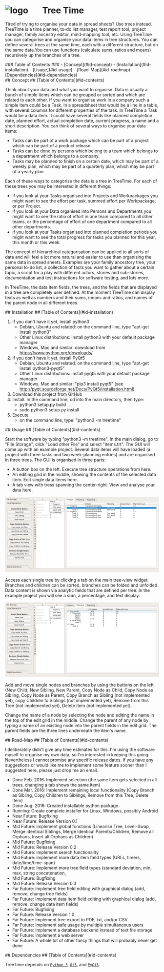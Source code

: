 #  <img src="https://raw.githubusercontent.com/jkanev/treetime/master/data/treetime-logo.png" alt="logo" width="64" height="64">&nbsp; &nbsp; &nbsp; &nbsp;Tree Time


Tired of trying to organise your data in spread sheets? Use trees instead. TreeTime is a time planner, to-do list manager, test report tool, project manager, family ancestry editor, mind-mapping tool, etc. Using TreeTime you can categorise and organise your data items in tree structures. You can define several trees at the same time, each with a different structure, but on the same data.You can use functions (calculate sums, ratios and means) recursively up the branches of a tree. 

<div id='id-contents'/>
### Table of Contents ###
- [Concept](#id-concept)
- [Installation](#id-installation)
- [Usage](#id-usage)
- [Road-Map](#id-roadmap)
- [Dependencies](#id-dependencies)


<div id='id-concept'/>
## Concept ##
[Table of Contents](#id-contents)

Think about your data and what you want to organise. Data is usually a bunch of simple items which can be grouped or sorted and which are related to each other. If you want to organise work in a company such a simple item could be a Task. In a spreadsheet that would be a line in a table, with several columns for different properties of the task. In TreeTime a Task would be a data item. It could have several fields like planned completion date, planned effort, actual completion date, current progress, a name and a short description. You can think of several ways to organise your data items:
- Tasks can be part of a work package which can be part of a project which can be part of a product release.
- Tasks can be done by persons which belong to a team which belongs to a department which belongs to a company.
- Tasks may be planned to finish on a certain date, which may be part of a weekly plan, which may be part of a quarterly plan, which may be part of a yearly plan.

Each of these ways to categorise the data is a tree in TreeTime. For each of these trees you may be interested in different things: 
- If you look at your Tasks organised into Projects and Workpackages you might want to see the effort per task, summed effort per Workpackage, or per Project.
- If you look at your Data organised into Persons and Departments you might want to see the ratio of effort in one team compared to all other teams, or the percentage of effort of one department compared to all other departments.
- If you look at your Tasks organised into planned completion periods you might want to see the total progress for tasks you planned for this year, this month or this week.

The concept of hierarchical categorisation can be applied to all sorts of data and will feel a lot more natural and easier to use than organising the same data in spread sheets. Examples are your family ancestory tree, your personal to-do list, a collection of facts you want to gather about a certain topic, a script for a play with different actors, stories and sub-stories, documentation and test instructions for software testing, and lots more.

In TreeTime, the data item fields, the trees, and the fields that are displayed in a tree are completely user defined. At the moment TreeTime can display texts as well as numbers and their sums, means and ratios, and names of the parent node in all different trees.

<div id='id-installation'/>
## Installation ##
[Table of Contents](#id-installation)

1. If you don't have it yet, install python3
   - Debian, Ubuntu and related: on the command line, type "apt-get install python3"
   - Other Linux distributions: install python3 with your default package manager
   - Windows, Mac and similar: download from https://www.python.org/downloads/
2. If you don't have it yet, install PyQt5
   - Debian, Ubuntu and related: on the command line, type "apt-get install python3-pyqt5"
   - Other Linux distributions: install pyqt5 with your default package manager
   - Windows, Mac and similar: "pip3 install pyqt5" (see http://pyqt.sourceforge.net/Docs/PyQt5/installation.html)
3. Download this project from GitHub
4. Install. In the command line, cd into the main directory, then type:
   - python3 setup.py build
   - sudo python3 setup.py install
5. Execute
   - on the command line, type: "python3 -m treetime"

<div id='id-usage'/>
## Usage ##
[Table of Contents](#id-contents)

Start the software by typing "python3 -m treetime". In the main dialog, go to "File Storage", click "Load other File" and select "items.trt". The GUI will come up with an example project. Several data items will have loaded (a project with three tasks and two week-planning entries) and are organised in three trees. The GUI is organised in three parts:
- A button box on the left. Execute tree structure operations from here.
- An editing grid in the middle, showing the contents of the selected data item. Edit single data items here.
- A tab view with tress spanning the center-right. View and analyse your data here.

![Screenshot 1](doc/screenshot01.png)

Access each single tree by clicking a tab on the main tree-view widget. Branches and children can be sorted, branches can be folded and unfolded. Data content is shown via analytic fields that are defined per tree. In the example project you will see a sum, a percentage, and text display. 

![Screenshot 2](doc/screenshot02.png)

Add and move single nodes and branches by using the buttons on the left (New Child, New Sibling, New Parent, Copy Node as Child, Copy Node as Sibling, Copy Node as Parent, Copy Branch as Sibling (not implemented yet), copy Children to Siblings (not implemented yet), Remove from this Tree (not implemented yet), Delete Item (not implemented yet).

Change the name of a node by selecting the node and editing the name in the top of the edit grid in the middle.
Change the parent of any node by typing a name of an existing node into the parent fields in the edit grid. The parent fields are the three lines underneath the item's name.

<div id='id-roadmap'/>
## Road-Map ##
[Table of Contents](#id-contents)

I deliberately didn't give any time estimates for this. I'm using the software myself to organise my own data, so I'm interested in keeping this going. Nevertheless I cannot promise any specific release dates. If you have any suggestions or would like me to implement some feature sooner than I suggested here, please just drop me an email.
- Done Feb. 2016: Implement selection (the same item gets selected in all trees, changing a tab shows the same item)
- Done Mar. 2016: Implement remaining local functionality (Copy Branch as Sibling, Copy Children to Siblings, Remove from this Tree, Delete Item)
- Done Aug. 2016: Created installable python package
- Running: Create complete installer for Linux, Windows, possibly Android
- Near Future: Bugfixing
- Near Future: Release Version 0.1
- Mid Future: Implement global functions (Linearise Tree, Level-Swap, Merge identical Siblings, Merge Identical Parents/Children, Remove all Orphans, Insert all Orphans as Children)
- Mid Future: Bugfixing
- Mid Future: Release Version 0.2
- Mid Future: Implement search functionality
- Mid Future: Implement more data item field types (URLs, timers, date/time/time-span)
- Mid Future: Implement more tree field types (standard deviation, min, max, string concatenation, 
- Mid Future: Bugfixing
- Mid Future: Release Version 0.3
- Far Future: Implement tree field editing with graphical dialog (add, remove, change tree fields)
- Far Future: Implement data item field editing with graphical dialog (add, remove, change data item fields)
- Far Future: Bugfixing
- Far Future: Release Version 1.0
- Far Future: Implement tree export to PDF, txt, and/or CSV
- Far Future: Implement safe usage by multiple simultaneous users
- Far Future: Implement a database backend instead of text file storage
- Far Future: Implement a web server
- Far Future: A whole lot of other fancy things that will probably never get done

<div id='id-dependencies'/>
## Dependencies ##
[Table of Contents](#id-contents)

TreeTime depends on [`Python 3`](https://www.python.org/downloads/), [`Qt5`](http://www.qt.io/download/), and [`PyQt5`](https://pypi.python.org/pypi/PyQt5).